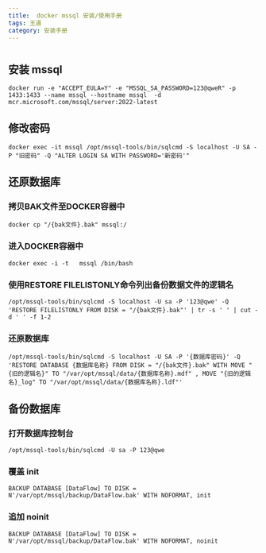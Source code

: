 ```yaml
---
title:  docker mssql 安装/使用手册
tags: 王道
category: 安装手册
---
```

# 
## 安装 mssql
```plaintext?linenums
docker run -e "ACCEPT_EULA=Y" -e "MSSQL_SA_PASSWORD=123@qweR" -p 1433:1433 --name mssql --hostname mssql  -d  mcr.microsoft.com/mssql/server:2022-latest
```
## 修改密码
```plaintext?linenums
docker exec -it mssql /opt/mssql-tools/bin/sqlcmd -S localhost -U SA -P "旧密码" -Q "ALTER LOGIN SA WITH PASSWORD='新密码'"
```
## 还原数据库
### 拷贝BAK文件至DOCKER容器中
```plaintext?linenums
docker cp "/{bak文件}.bak" mssql:/
```
### 进入DOCKER容器中
```plaintext?linenums
docker exec -i -t   mssql /bin/bash
```
### 使用RESTORE FILELISTONLY命令列出备份数据文件的逻辑名
```plaintext?linenums
/opt/mssql-tools/bin/sqlcmd -S localhost -U sa -P '123@qwe' -Q 'RESTORE FILELISTONLY FROM DISK = "/{bak文件}.bak"' | tr -s ' ' | cut -d ' ' -f 1-2
```
### 还原数据库
```plaintext?linenums
/opt/mssql-tools/bin/sqlcmd -S localhost -U SA -P '{数据库密码}' -Q 'RESTORE DATABASE {数据库名称} FROM DISK = "/{bak文件}.bak" WITH MOVE "{旧的逻辑名}" TO "/var/opt/mssql/data/{数据库名称}.mdf" , MOVE "{旧的逻辑名}_log" TO "/var/opt/mssql/data/{数据库名称}.ldf"'
```
## 备份数据库
### 打开数据库控制台
```plaintext?linenums
/opt/mssql-tools/bin/sqlcmd -U sa -P 123@qwe
```
### 覆盖 init
```plaintext?linenums
BACKUP DATABASE [DataFlow] TO DISK = N'/var/opt/mssql/backup/DataFlow.bak' WITH NOFORMAT, init
```
### 追加 noinit
```plaintext?linenums
BACKUP DATABASE [DataFlow] TO DISK = N'/var/opt/mssql/backup/DataFlow.bak' WITH NOFORMAT, noinit
```
